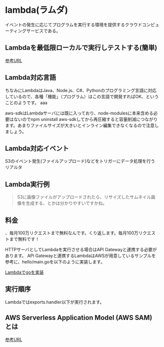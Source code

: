 # lambda(ラムダ)

イベントの発生に応じてプログラムを実行する環境を提供するクラウドコンピューティングサービスである。

## Lambdaを最低限ローカルで実行しテストする(簡単)

[参考URL](https://qiita.com/zaburo/items/d78a0a4462007e57d5d8)

## Lambda対応言語

ちなみにLambdaはJava、Node.js、C#、Pythonのプログラミング言語に対応しているので、各種「機能」（プログラム）はこの言語で開発すればOK、ということのようです。
aaa

aws-sdkはLambdaサーバには既に入っており、node-modulesに本来含める必要はないのでnpm uninstall aws-sdkしてから再圧縮すると容量削減につながります。あまりファイルサイズが大きいとインライン編集できなくなるので注意しましょう。

## Lambda対応イベント

S3のイベント発生(ファイルアップロード)などをトリガーにデータ処理を行う
リアルタ

## Lambda実行例

>S3に画像ファイルがアップロードされたら、リサイズしたサムネイル画像を生成する、とかは分かりやすいですかね。

## 料金

、毎月100万リクエストまで無料なんです。くり返します。毎月100万リクエストまで無料です！

HTTPサーバとしてLambdaを実行させる場合はAPI Gatewayと連携する必要があります。 API Gatewayと連携するLambdaはAWSが用意しているサンプルを参考に、hello/main.goを以下のように実装します。


[Lambdaでgoを実装](https://techblog.kiramex.com/entry/2020/01/23/173128)


## 実行順序

Lambdaではexports.handler以下が実行されます。


## AWS Serverless Application Model (AWS SAM) とは

[参考URL](https://docs.aws.amazon.com/ja_jp/serverless-application-model/latest/developerguide/what-is-sam.html)


